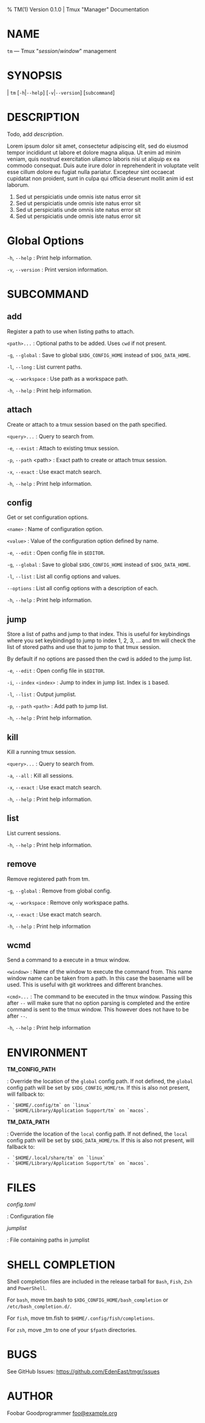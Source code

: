 % TM(1) Version 0.1.0 | Tmux "Manager" Documentation

NAME
====

`tm` — Tmux "_session_/_window_" management

SYNOPSIS
========

| `tm` \[`-h`|`--help`] \[`-v`|`--version`] \[`subcommand`]

DESCRIPTION
===========

Todo, add _description_.

Lorem ipsum dolor sit amet, consectetur adipiscing elit, sed do eiusmod
tempor incididunt ut labore et dolore magna aliqua. Ut enim ad minim
veniam, quis nostrud exercitation ullamco laboris nisi ut aliquip ex ea
commodo consequat. Duis aute irure dolor in reprehenderit in voluptate
velit esse cillum dolore eu fugiat nulla pariatur. Excepteur sint occaecat
cupidatat non proident, sunt in culpa qui officia deserunt mollit anim
id est laborum.

1. Sed ut perspiciatis unde omnis iste natus error sit
2. Sed ut perspiciatis unde omnis iste natus error sit
3. Sed ut perspiciatis unde omnis iste natus error sit
4. Sed ut perspiciatis unde omnis iste natus error sit

Global Options
==============

`-h`, `--help`
:   Print help information.

`-v`, `--version`
:   Print version information.

SUBCOMMAND
==========

add
---

Register a path to use when listing paths to attach.

`<path>...`
:   Optional paths to be added. Uses `cwd` if not present.

`-g`, `--global`
:   Save to global `$XDG_CONFIG_HOME` instead of `$XDG_DATA_HOME`.

`-l`, `--long`
:   List current paths.

`-w`, `--workspace`
:   Use path as a workspace path.

`-h`, `--help`
:   Print help information.

attach
------

Create or attach to a tmux session based on the path specified.

`<query>...`
:   Query to search from.

`-e`, `--exist`
:   Attach to existing tmux session.

`-p`, `--path` \<path>
:   Exact path to create or attach tmux session.

`-x`, `--exact`
:   Use exact match search.

`-h`, `--help`
:   Print help information.

config
------

Get or set configuration options.

`<name>`
:   Name of configuration option.

`<value>`
:   Value of the configuration option defined by name.

`-e`, `--edit`
:   Open config file in `$EDITOR`.

`-g`, `--global`
:   Save to global `$XDG_CONFIG_HOME` instead of `$XDG_DATA_HOME`.

`-l`, `--list`
:   List all config options and values.

`--options`
:   List all config options with a description of each.

`-h`, `--help`
:   Print help information.

jump
----

Store a list of paths and jump to that index. This is useful for keybindings where you set
keybindingd to jump to index 1, 2, 3, ... and tm will check the list of stored paths and use that to
jump to that tmux session.

By default if no options are passed then the cwd is added to the jump list.

`-e`, `--edit`
:   Open config file in `$EDITOR`.

`-i`, `--index` `<index>`
:   Jump to index in jump list. Index is `1` based.

`-l`, `--list`
:   Output jumplist.

`-p`, `--path` `<path>`
:   Add path to jump list.

`-h`, `--help`
:   Print help information.

kill
----

Kill a running tmux session.

`<query>...`
:   Query to search from.

`-a`, `--all`
:   Kill all sessions.

`-x`, `--exact`
:   Use exact match search.

`-h`, `--help`
:   Print help information.

list
----

List current sessions.

`-h`, `--help`
:   Print help information.

remove
------

Remove registered path from tm.

`-g`, `--global`
:   Remove from global config.

`-w`, `--workspace`
:   Remove only workspace paths.

`-x`, `--exact`
:   Use exact match search.

`-h`, `--help`
:   Print help information

wcmd
----

Send a command to a execute in a tmux window.

`<window>`
:   Name of the window to execute the command from. This name window name can be taken from
    a path. In this case the basename will be used. This is useful with git worktrees and
    different branches.

`<cmd>...`
:   The command to be executed in the tmux window. Passing this after `--` will make sure
    that no option parsing is completed and the entire command is sent to the tmux window.
    This however does not have to be after `--`.

`-h`, `--help`
:   Print help information

ENVIRONMENT
===========

**TM_CONFIG_PATH**

:   Override the location of the `global` config path. If not defined, the `global` config path will be set by
    `$XDG_CONFIG_HOME/tm`. If this is also not present, will fallback to:

    - `$HOME/.config/tm` on `linux`
    - `$HOME/Library/Application Support/tm` on `macos`.


**TM_DATA_PATH**

:   Override the location of the `local` config path. If not defined, the `local` config path will be set by
    `$XDG_DATA_HOME/tm`. If this is also not present, will fallback to:

    - `$HOME/.local/share/tm` on `linux`
    - `$HOME/Library/Application Support/tm` on `macos`.

FILES
=====

*config.toml*

:   Configuration file

*jumplist*

:   File containing paths in jumplist

SHELL COMPLETION
================

Shell completion files are included in the release tarball for `Bash`, `Fish`, `Zsh` and `PowerShell`.

For `bash`, move tm.bash to `$XDG_CONFIG_HOME/bash_completion` or `/etc/bash_completion.d/`.

For `fish`, move tm.fish to `$HOME/.config/fish/completions`.

For `zsh`, move _tm to one of your `$fpath` directories.

BUGS
====

See GitHub Issues: <https://github.com/EdenEast/tmgr/issues>

AUTHOR
======

Foobar Goodprogrammer <foo@example.org>
